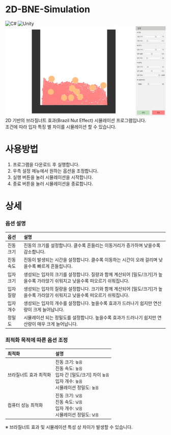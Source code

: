 # 2D-BNE-Simulation
![C#](https://img.shields.io/badge/C%23-68217A?style=flat-square)
![Unity](https://img.shields.io/badge/Unity-100000?style=flat-square&logo=unity&logoColor=white)  
![image](https://github.com/ares-ro/2D-BNE-Simulation/blob/main/docs/%EC%A0%9C%EB%AA%A9%20%EC%97%86%EC%9D%8C.png)
2D 기반의 브라질너트 효과(Brazil Nut Effect) 시뮬레이션 프로그램입니다.  
조건에 따라 입자 특징 별 차이를 시뮬레이션 할 수 있습니다.

# 사용방법
1. 프로그램을 다운로드 후 실행합니다.
2. 우측 설정 메뉴에서 원하는 옵션을 조정합니다.
3. 실행 버튼을 눌러 시뮬레이션을 시작합니다.
4. 종료 버튼을 눌러 시뮬레이션을 종료합니다.

# 상세
### 옵션 설명
| 옵션 | 설명 |
| :--- | :--- |
| 진동 크기 | 진동의 크기를 설정합니다. 클수록 흔들리는 이동거리가 증가하며 낮을수록 감소합니다. |
| 진동 속도 | 진동이 발생되는 시간을 설정합니다. 클수록 이동하는 시간이 오래 걸리며 낮을수록 빠르게 흔들립니다. |
| 입자 크기 | 생성되는 입자의 크기를 설정합니다. 질량과 함께 계산되어 [밀도/크기]가 높을수록 가라앉기 쉬워지고 낮을수록 떠오르기 쉬워집니다. |
| 입자 질량 | 생성되는 입자의 질량을 설정합니다. 크기와 함께 계산되어 [밀도/크기]가 높을수록 가라앉기 쉬워지고 낮을수록 떠오르기 쉬워집니다. |
| 입자 개수 | 생성되는 입자의 개수를 설정합니다. 높을수록 효과가 드러나기 쉽지만 연산량이 크게 늘어납니다. |
| 정밀도 | 시뮬레이션 되는 정밀도를 설정합니다. 높을수록 효과가 드러나기 쉽지만 연산량이 매우 크게 늘어납니다. |

### 최적화 목적에 따른 옵션 조정
| 최적화 | 설명 |
| :--- | :--- |
| 브라질너트 효과 최적화 | 진동 크기: `높음`<br>진동 속도: `높음`<br>입자 간 [밀도/크기] 차이 `높음`<br>입자 개수: `높음`<br>시뮬레이션 정밀도: `높음` |
| 컴퓨터 성능 최적화 | 진동 크기: `낮음`<br>진동 속도: `낮음`<br>입자 개수: `낮음`<br>시뮬레이션 정밀도: `낮음` |

※ 브라질너트 효과 및 시뮬레이션 특성 상 차이가 발생할 수 있습니다.
